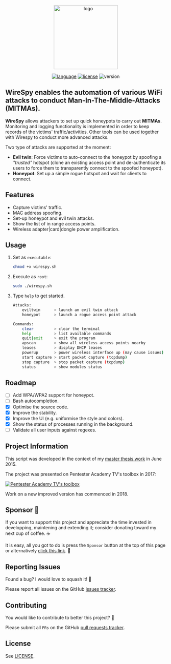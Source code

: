 <p align="center">
  <img alt="logo" src="https://raw.githubusercontent.com/AresS31/wirespy/dev/images/logo2.jpg" height="200">
  <p align="center">
      <a href="https://www.gnu.org/software/bash/"><img alt="language" src="https://img.shields.io/badge/Lang-Bash%204.2+-blue.svg"></a>
      <a href="https://opensource.org/licenses/Apache-2.0"><img alt="license" src="https://img.shields.io/badge/License-Apache%202.0-red.svg"></a>
      <img alt="version" src="https://img.shields.io/badge/Version-0.6-green.svg">
  </p>
</p>

## WireSpy enables the automation of various WiFi attacks to conduct Man-In-The-Middle-Attacks (MITMAs).

**WireSpy** allows attackers to set up quick honeypots to carry out **MITMAs**. Monitoring and logging functionality is implemented in order to keep records of the victims' traffic/activities. Other tools can be used together with Wirespy to conduct more advanced attacks.

Two type of attacks are supported at the moment:

- **Evil twin**: Force victims to auto-connect to the honeypot by spoofing a _"trusted"_ hotspot (clone an existing access point and de-authenticate its users to force them to transparently connect to the spoofed honeypot).
- **Honeypot**: Set up a simple rogue hotspot and wait for clients to connect.

## Features

- Capture victims' traffic.
- MAC address spoofing.
- Set-up honeypot and evil twin attacks.
- Show the list of in range access points.
- Wireless adapter|card|dongle power amplification.

## Usage

1. Set as `executable`:

   ```bash
   chmod +x wirespy.sh
   ```

2. Execute as `root`:

   ```bash
   sudo ./wirespy.sh
   ```

3. Type `help` to get started.

   ```bash
   Attacks:
       eviltwin      > launch an evil twin attack
       honeypot      > launch a rogue access point attack

   Commands:
       clear         > clear the terminal
       help          > list available commands
       quit|exit     > exit the program
       apscan        > show all wireless access points nearby
       leases        > display DHCP leases
       powerup       > power wireless interface up (may cause issues)
       start capture > start packet capture (tcpdump)
       stop capture  > stop packet capture (tcpdump)
       status        > show modules status
   ```

## Roadmap

- [ ] Add WPA/WPA2 support for honeypot.
- [ ] Bash autocompletion.
- [x] Optimise the source code.
- [x] Improve the stability.
- [x] Improve the UI (e.g. uniformise the style and colors).
- [x] Show the status of processes running in the background.
- [ ] Validate all user inputs against regexes.

## Project Information

This script was developed in the context of my [master thesis work](https://www.slideshare.net/AlexandreTeyar/security-in-mobile-banking-apps-154409860) in June 2015.

The project was presented on Pentester Academy TV's toolbox in 2017:

[![Pentester Academy TV's toolbox](https://img.youtube.com/vi/ALSChHZdf5o/0.jpg)](https://www.youtube.com/watch?v=ALSChHZdf5o)

Work on a new improved version has commenced in 2018.

## Sponsor 💖

If you want to support this project and appreciate the time invested in developping, maintening and extending it; consider donating toward my next cup of coffee. ☕

It is easy, all you got to do is press the `Sponsor` button at the top of this page or alternatively [click this link](https://github.com/sponsors/aress31). 💸

## Reporting Issues

Found a bug? I would love to squash it! 🐛

Please report all issues on the GitHub [issues tracker](https://github.com/aress31/wirespy/issues).

## Contributing

You would like to contribute to better this project? 🤩

Please submit all `PRs` on the GitHub [pull requests tracker](https://github.com/aress31/wirespy/pulls).

## License

See [LICENSE](LICENSE).
